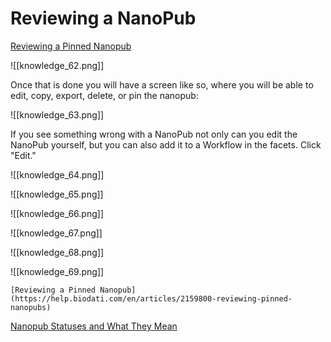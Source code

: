# Reviewing a NanoPub

[Reviewing a Pinned Nanopub](http://#)

![[knowledge_62.png]]

   Once that is done you will have a screen like so, where you will be able to edit, copy, export, delete, or pin the nanopub:

![[knowledge_63.png]]

   If you see something wrong with a NanoPub not only can you edit the NanoPub yourself, but you can also add it to a Workflow in the facets. Click "Edit."

![[knowledge_64.png]]

![[knowledge_65.png]]

![[knowledge_66.png]]

![[knowledge_67.png]]

![[knowledge_68.png]]

![[knowledge_69.png]]

    [Reviewing a Pinned Nanopub](https://help.biodati.com/en/articles/2159800-reviewing-pinned-nanopubs)
[Nanopub Statuses and What They Mean](https://help.biodati.com/en/articles/2715370-nanopub-statuses-and-what-they-mean)
